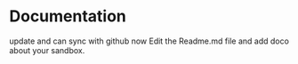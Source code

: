 Documentation
====================

update and can sync with github now
Edit the Readme.md file and add doco about your sandbox.